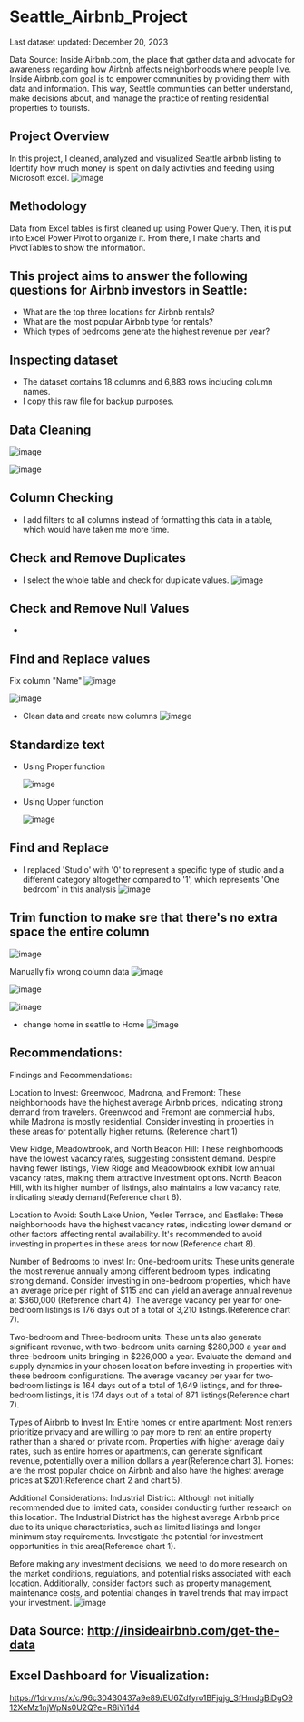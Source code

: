 # Seattle_Airbnb_Project
Last dataset updated: December 20, 2023

Data Source: Inside Airbnb.com, the place that gather data and advocate for awareness regarding how Airbnb affects neighborhoods where people live.
Inside Airbnb.com goal is to empower communities by providing them with data and information. This way, Seattle communities can better understand, make decisions about, and manage the practice of renting residential properties to tourists.

## Project Overview

In this project, I cleaned, analyzed and visualized Seattle airbnb listing to Identify how much money is spent on daily activities and feeding using Microsoft excel.
![image](https://github.com/NanManee/Seattle_Airbnb_Project/assets/156528525/60c0824a-7337-44fc-bd48-70b6f2b3c42f)

## Methodology

Data from Excel tables is first cleaned up using Power Query. Then, it is put into Excel Power Pivot to organize it. From there, I make charts and PivotTables to show the information.

## This project aims to answer the following questions for Airbnb investors in Seattle:

- What are the top three locations for Airbnb rentals?
- What are the most popular Airbnb type for rentals?
- Which types of bedrooms generate the highest revenue per year?

## Inspecting dataset

- The dataset contains 18 columns and 6,883 rows including column names.
- I copy this raw file for backup purposes.
  
## Data Cleaning
![image](https://github.com/NanManee/Seattle_Airbnb_Project/assets/156528525/f9a55467-dedd-4ff2-8692-22ae00ec57cf)

![image](https://github.com/NanManee/Seattle_Airbnb_Project/assets/156528525/314fb483-5afb-4399-9a7b-dc0880e12150)

## Column Checking

- I add filters to all columns instead of formatting this data in a table, which would have taken me more time.

## Check and Remove Duplicates

- I select the whole table and check for duplicate values.
![image](https://github.com/NanManee/Seattle_Airbnb_Project/assets/156528525/170b2e0a-dbee-4b9f-90de-4d8786e8d23e)

## Check and Remove Null Values

- 

## Find and Replace values
Fix column "Name"
![image](https://github.com/NanManee/Seattle_Airbnb_Project/assets/156528525/053ac48a-4d43-4372-9972-cf06e6be0752)


![image](https://github.com/NanManee/Seattle_Airbnb_Project/assets/156528525/459350a8-fd93-4a16-9333-330130baa46e)

- Clean data and create new columns
![image](https://github.com/NanManee/Seattle_Airbnb_Project/assets/156528525/a1dbdbbb-48dc-4a63-8d10-2c631e97b76f)

## Standardize text
- Using Proper function

  ![image](https://github.com/NanManee/Seattle_Airbnb_Project/assets/156528525/4031629e-c6ee-404b-b179-e4e2a54a598f)

- Using Upper function

  ![image](https://github.com/NanManee/Seattle_Airbnb_Project/assets/156528525/256e821c-3223-49e4-ae89-c3df9f9cc7ef)


## Find and Replace
- I replaced 'Studio' with '0' to represent a specific type of studio and a different category altogether compared to '1', which represents 'One bedroom' in this analysis
  ![image](https://github.com/NanManee/Seattle_Airbnb_Project/assets/156528525/0a76d023-f17a-4437-85d4-e31a183b38a4)

## Trim function to make sre that there's no extra space the entire column

![image](https://github.com/NanManee/Seattle_Airbnb_Project/assets/156528525/2bdeed4e-37c2-447b-8a08-eed02e0fb02f)

Manually fix wrong column data 
![image](https://github.com/NanManee/Seattle_Airbnb_Project/assets/156528525/bd493dd9-eed8-48ef-8a30-326df8521c7f)

![image](https://github.com/NanManee/Seattle_Airbnb_Project/assets/156528525/9ab36750-f3b2-4826-8fcf-dbb79133b986)

![image](https://github.com/NanManee/Seattle_Airbnb_Project/assets/156528525/a010835c-2259-4129-a41c-a1d213aa31d7)

- change home in seattle to Home
  ![image](https://github.com/NanManee/Seattle_Airbnb_Project/assets/156528525/4232b6df-0c10-4712-a28d-6f240b087401)


## Recommendations:

Findings and Recommendations:

Location to Invest:
Greenwood, Madrona, and Fremont: These neighborhoods have the highest average Airbnb prices, indicating strong demand from travelers. Greenwood and Fremont are commercial hubs, while Madrona is mostly residential. Consider investing in properties in these areas for potentially higher returns. (Reference chart 1)

View Ridge, Meadowbrook, and North Beacon Hill: These neighborhoods have the lowest vacancy rates, suggesting consistent demand. Despite having fewer listings, View Ridge and Meadowbrook exhibit low annual vacancy rates, making them attractive investment options. North Beacon Hill, with its higher number of listings, also maintains a low vacancy rate, indicating steady demand(Reference chart 6).

Location to Avoid:
South Lake Union, Yesler Terrace, and Eastlake: These neighborhoods have the highest vacancy rates, indicating lower demand or other factors affecting rental availability. It's recommended to avoid investing in properties in these areas for now 
(Reference chart 8).

Number of Bedrooms to Invest In:
One-bedroom units: These units generate the most revenue annually among different bedroom types, indicating strong demand. Consider investing in one-bedroom properties, which have an average price per night of $115 and can yield an average annual revenue at $360,000 (Reference chart 4). The average vacancy per year for one-bedroom listings is 176 days out of a total of 3,210 listings.(Reference chart 7). 

Two-bedroom and Three-bedroom units: These units also generate significant revenue, with two-bedroom units earning $280,000 a year and three-bedroom units bringing in $226,000 a year. Evaluate the demand and supply dynamics in your chosen location before investing in properties with these bedroom configurations. The average vacancy per year for two-bedroom listings is 164 days out of a total of 1,649 listings, and for three-bedroom listings, it is 174 days out of a total of 871 listings(Reference chart 7). 

Types of Airbnb to Invest In:
Entire homes or entire apartment: Most renters prioritize privacy and are willing to pay more to rent an entire property rather than a shared or private room. Properties with higher average daily rates, such as entire homes or apartments, can generate significant revenue, potentially over a million dollars a year(Reference chart 3).
Homes: are the most popular choice on Airbnb and also have the highest average prices at $201(Reference chart 2 and chart 5).

Additional Considerations:
Industrial District: Although not initially recommended due to limited data, consider conducting further research on this location. The Industrial District has the highest average Airbnb price due to its unique characteristics, such as limited listings and longer minimum stay requirements. Investigate the potential for investment opportunities in this area(Reference chart 1).


Before making any investment decisions, we need to do more research on the market conditions, regulations, and potential risks associated with each location. Additionally, consider factors such as property management, maintenance costs, and potential changes in travel trends that may impact your investment.
![image](https://github.com/NanManee/Seattle_Airbnb_Project/assets/156528525/fb848ba5-91f5-4f69-8e55-59bb65ff17a0)


## Data Source: http://insideairbnb.com/get-the-data
## Excel Dashboard for Visualization: 
https://1drv.ms/x/c/96c30430437a9e89/EU6Zdfyro1BFjqjg_SfHmdgBiDgO912XeMz1njWpNs0U2Q?e=R8iYi1d4
